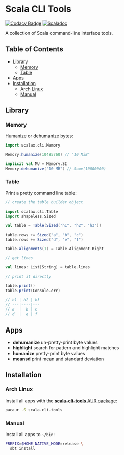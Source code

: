 Scala CLI Tools
===============

[![Codacy Badge](https://api.codacy.com/project/badge/Grade/67d9aaafa59a414e9b808ef45abb3fb0)](https://www.codacy.com/app/wookietreiber/scala-cli-tools?utm_source=github.com&amp;utm_medium=referral&amp;utm_content=wookietreiber/scala-cli-tools&amp;utm_campaign=Badge_Grade)
[![Scaladoc](https://javadoc-badge.appspot.com/com.github.wookietreiber/scala-cli-tools_2.12.svg?label=scaladoc)](https://javadoc-badge.appspot.com/com.github.wookietreiber/scala-cli-tools_2.12)

A collection of Scala command-line interface tools.

Table of Contents
-----------------

<!-- toc -->

- [Library](#library)
  * [Memory](#memory)
  * [Table](#table)
- [Apps](#apps)
- [Installation](#installation)
  * [Arch Linux](#arch-linux)
  * [Manual](#manual)

<!-- tocstop -->

Library
-------

### Memory

Humanize or dehumanize bytes:

```scala
import scalax.cli.Memory

Memory.humanize(10485760) // "10 MiB"

implicit val MU = Memory.SI
Memory.dehumanize("10 MB") // Some(10000000)
```

### Table

Print a pretty command line table:

```scala
// create the table builder object

import scalax.cli.Table
import shapeless.Sized

val table = Table(Sized("h1", "h2", "h3"))

table.rows += Sized("a", "b", "c")
table.rows += Sized("d", "e", "f")

table.alignments(1) = Table.Alignment.Right

// get lines

val lines: List[String] = table.lines

// print it directly

table.print()
table.print(Console.err)

// h1 | h2 | h3
// ---|----|---
// a  |  b | c
// d  |  e | f
```

Apps
----

- **dehumanize** un-pretty-print byte values
- **highlight** search for pattern and highlight matches
- **humanize** pretty-print byte values
- **meansd** print mean and standard deviation

Installation
------------

### Arch Linux

Install all apps with the [**scala-cli-tools** AUR package](https://aur.archlinux.org/packages/scala-cli-tools/):

```bash
pacaur -S scala-cli-tools
```

### Manual

Install all apps to `~/bin`:

```bash
PREFIX=$HOME NATIVE_MODE=release \
  sbt install
```

